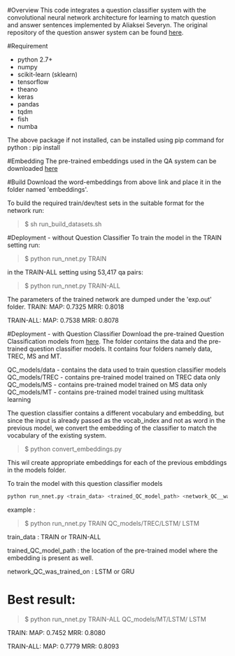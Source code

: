 #Overview
This code integrates a question classifier system with the convolutional neural network architecture for learning to match question and answer sentences implemented by Aliaksei Severyn. The original repository of the question answer system can be found [here](https://github.com/aseveryn/deep-qa).

#Requirement

- python 2.7+
- numpy
- scikit-learn (sklearn)
- tensorflow
- theano
- keras
- pandas
- tqdm
- fish
- numba

The above package if not installed, can be installed using pip command for python : pip install <package-name>

#Embedding
The pre-trained embeddings used in the QA system can be downloaded [here](https://drive.google.com/folderview?id=0B-yipfgecoSBfkZlY2FFWEpDR3M4Qkw5U055MWJrenE5MTBFVXlpRnd0QjZaMDQxejh1cWs&usp=sharing)

#Build
Download the word-embeddings from above link and place it in the folder named 'embeddings'.

To build the required train/dev/test sets in the suitable format for the network run:

>$ sh run_build_datasets.sh

#Deployment - without Question Classifier
To train the model in the TRAIN setting run:

>$ python run_nnet.py TRAIN

in the TRAIN-ALL setting using 53,417 qa pairs:

>$ python run_nnet.py TRAIN-ALL

The parameters of the trained network are dumped under the 'exp.out' folder.
TRAIN:
MAP: 0.7325
MRR: 0.8018

TRAIN-ALL:
MAP: 0.7538
MRR: 0.8078

#Deployment - with Question Classifier
Download the pre-trained Question Classification models from [here](https://drive.google.com/open?id=0B11zdsTNhzfGcDVXYmkwNXBST28).
The folder contains the data and the pre-trained question classifier models. It contains four folders namely data, TREC, MS and MT.  

QC_models/data - contains the data used to train question classifier models  
QC_models/TREC - contains pre-trained model trained on TREC data only  
QC_models/MS - contains pre-trained model trained on MS data only  
QC_models/MT - contains pre-trained model trained using multitask learning  

The question classifier contains a different vocabulary and embedding, but since the input is already passed as the vocab_index and not as word in the previous model, we convert the embedding of the classifier to match the vocabulary of the existing system.

>$ python convert_embeddings.py

This wil create appropriate embeddings for each of the previous embddings in the models folder.

To train the model with this question classifier models

```sh
python run_nnet.py <train_data> <trained_QC_model_path> <network_QC__was_trained_on>
```

example :
>$ python run_nnet.py TRAIN QC_models/TREC/LSTM/ LSTM

train_data : TRAIN or TRAIN-ALL

trained_QC_model_path : the location of the pre-trained model where the embedding is present as well.  

network_QC_was_trained_on : LSTM or GRU

# Best result:

>$ python run_nnet.py TRAIN-ALL QC_models/MT/LSTM/ LSTM

TRAIN:
MAP: 0.7452
MRR: 0.8080

TRAIN-ALL:
MAP: 0.7779
MRR: 0.8093